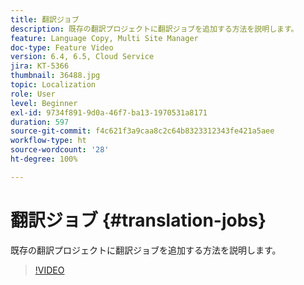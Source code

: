 ```yaml
---
title: 翻訳ジョブ
description: 既存の翻訳プロジェクトに翻訳ジョブを追加する方法を説明します。
feature: Language Copy, Multi Site Manager
doc-type: Feature Video
version: 6.4, 6.5, Cloud Service
jira: KT-5366
thumbnail: 36488.jpg
topic: Localization
role: User
level: Beginner
exl-id: 9734f891-9d0a-46f7-ba13-1970531a8171
duration: 597
source-git-commit: f4c621f3a9caa8c2c64b8323312343fe421a5aee
workflow-type: ht
source-wordcount: '28'
ht-degree: 100%

---
```


# 翻訳ジョブ {#translation-jobs}

既存の翻訳プロジェクトに翻訳ジョブを追加する方法を説明します。

>[!VIDEO](https://video.tv.adobe.com/v/36488?quality=12&learn=on)

